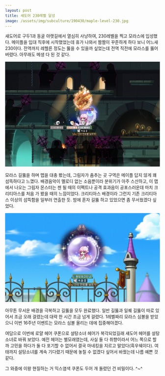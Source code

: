 ```yaml
---
layout: post
title: 섀도어 230레벨 달성
image: /assets/img/subculture/190430/maple-level-230.jpg
---
```


섀도어로 구두1과 동굴 아랫길에서 열심히 사냥하여, 230레벨을 찍고 모라스에 입성했다.
메이플을 입대 직후에 시작했었는데 휴가 나와서 짬짬이 꾸준하게 하다 보니 어느새 230이다.
전역까지 레헬른 정도는 뚫을 수 있을까 싶었는데 전역 직전에 모라스를 뚫어 버렸다. 아무래도 메생 다 된 것 같다.

![morass-shadow-dancing](/assets/img/subculture/190430/morass-shadow-dancing.jpg)

모라스 길뚫을 하며 맵을 대충 봤는데, 그림자가 춤추는 곳 구역은 메이플 답지 않게 꽤 섬뜩하다고 느꼈다.
배경음악이 멜로디 없는 소음뿐이라 분위기가 아주 스산하고,
이 맵에서 나오는 그림자 몬스터는 젠 될 때의 이펙트나 공격 효과음이 공포스러운데
마치 크리티아스를 처음 가 봤을 때의 느낌이었다. 
크리티아스 배경이라 그런지 기존 크리티아스 이상의 섬뜩함을 일부러 연출한 듯.
밤에 혼자 길뚫 하고 있었으면 좀 무서웠겠다 싶었다.

![morass-and-my-character](/assets/img/subculture/190430/morass-and-my-character.jpg)

아무튼 무서운 배경을 극복하고 길뚫을 모두 완료했다.
일반 길뚫과 일퀘 길뚫이 따로 있어서 조금 오래 걸렸는데 대략 한 시간 조금 넘게 걸렸다.
1레벨짜리 모라스 심볼을 받았으니 이번 16주년 이벤트는 모라스 심볼 올리는 데에 집중해야겠다.

여담으로 이번에 로얄 헤어 쿠폰으로 설탕소녀 헤어가 복각되었길래 섀도어 헤어를 설탕소녀로 바꿔 보았다.
예전 헤어는 별모래였는데, 사실 둘 다 취향이라서 어느 쪽으로 할까 고민을 하다가
둘 다 포기할 수 없어서 결국 마네킹을 지르고 말았다(흑우쉑이다).
여태까지 설탕소녀를 계속 기다렸기 때문에 놓칠 수 없겠다 싶어서 바꿨는데 나름 예쁜 것 같다.

그 와중에 이왕 현질하는 거 믹스염색 쿠폰도 두어 개 돌렸던 건 비밀이다. ^~^
